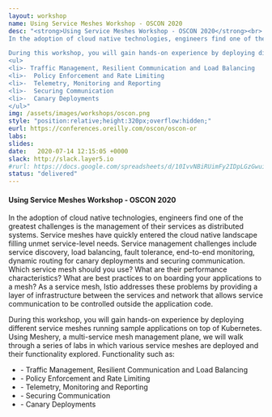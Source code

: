 ```yaml
---
layout: workshop
name: Using Service Meshes Workshop - OSCON 2020
desc: "<strong>Using Service Meshes Workshop - OSCON 2020</strong><br>
In the adoption of cloud native technologies, engineers find one of the greatest challenges is the management of their services as distributed systems. Service meshes have quickly entered the cloud native landscape filling unmet service-level needs. Service management challenges include service discovery, load balancing, fault tolerance, end-to-end monitoring, dynamic routing for canary deployments and securing communication. Which service mesh should you use? What are their performance characteristics? What are best practices to on boarding your applications to a mesh? As a service mesh, Istio addresses these problems by providing a layer of infrastructure between the services and network that allows service communication to be controlled outside the application code.

During this workshop, you will gain hands-on experience by deploying different service meshes running sample applications on top of Kubernetes. Using Meshery, a multi-service mesh management plane, we will walk through a series of labs in which various service meshes are deployed and their functionality explored. Functionality such as:
<ul>
<li>- Traffic Management, Resilient Communication and Load Balancing
<li>-  Policy Enforcement and Rate Limiting
<li>-  Telemetry, Monitoring and Reporting
<li>-  Securing Communication
<li>-  Canary Deployments
</ul>"
img: /assets/images/workshops/oscon.png
style: "position:relative;height:320px;overflow:hidden;"
eurl: https://conferences.oreilly.com/oscon/oscon-or
labs: 
slides: 
date:   2020-07-14 12:15:05 +0000
slack: http://slack.layer5.io
#rurl: https://docs.google.com/spreadsheets/d/10IvvNBiRUimFy2IDpLGzGwuiiVl3vFstN7Bx8fJDB0c/edit?usp=sharing
status: "delivered"
---
```


<h4>Using Service Meshes Workshop - OSCON 2020</strong></h4>
In the adoption of cloud native technologies, engineers find one of the greatest challenges is the management of their services as distributed systems. Service meshes have quickly entered the cloud native landscape filling unmet service-level needs. Service management challenges include service discovery, load balancing, fault tolerance, end-to-end monitoring, dynamic routing for canary deployments and securing communication. Which service mesh should you use? What are their performance characteristics? What are best practices to on boarding your applications to a mesh? As a service mesh, Istio addresses these problems by providing a layer of infrastructure between the services and network that allows service communication to be controlled outside the application code.

During this workshop, you will gain hands-on experience by deploying different service meshes running sample applications on top of Kubernetes. Using Meshery, a multi-service mesh management plane, we will walk through a series of labs in which various service meshes are deployed and their functionality explored. Functionality such as:

<ul>
<li>- Traffic Management, Resilient Communication and Load Balancing
<li>-  Policy Enforcement and Rate Limiting
<li>-  Telemetry, Monitoring and Reporting
<li>-  Securing Communication
<li>-  Canary Deployments
</ul>

